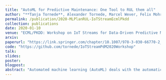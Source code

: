 ```yaml
---
title: "AutoML for Predictive Maintenance: One Tool to RUL them all"
author: "**Tanja Tornede**, Alexander Tornede, Marcel Wever, Felix Mohr, Eyke Hüllermeier"
permalink: /publication/2020-MLPlanRUL-IoTStreamEcmlPkdd
collection: publications
date: 2020-01-10
venue: "ECML/PKDD: Workshop on IoT Streams for Data-Driven Predictive Maintenance and IoT, Edge, and Mobile for Embedded Machine Learning"
arxiv: 
paperurl: "https://link.springer.com/chapter/10.1007/978-3-030-66770-2_8"
code: "https://github.com/tornede/IoTStreamPdM2020Workshop"
talk: 
slides: 
poster: 
blogpost: 
abstract: "Automated machine learning (AutoML) deals with the automatic composition and configuration of machine learning pipelines, including the selection and parametrization of preprocessors and learning algorithms. While recent work in this area has shown impressive results, existing approaches are essentially limited to standard problem classes such as classification and regression. In parallel, research in the field of predictive maintenance, particularly remaining useful lifetime (RUL) estimation, has received increasing attention, due to its practical relevance and potential to reduce unplanned downtime in industrial plants. However, applying existing AutoML methods to RUL estimation is non-trivial, as in this domain, one has to deal with varying-length multivariate time series data. Furthermore, the data often directly originates from real-world scenarios or simulations, and hence requires extensive preprocessing. In this work, we present ML-Plan-RUL, an adaptation of the AutoML tool ML-Plan to the problem of RUL estimation. To the best of our knowledge, it is the first tool specifically tailored towards automated RUL estimation, combining feature engineering, algorithm selection, and hyperparameter optimization into an end-to-end approach. First promising experimental results demonstrate the efficacy of ML-Plan-RUL."
---
```

